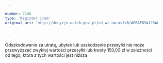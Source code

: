 ```yaml
---

number: 2146
type: 'Register item'
original_uri: 'http://decyzje.uokik.gov.pl/nd_wz_um.nsf/0/AE6AE69A1C3A0B47C125782900311E58?OpenDocument'


---
```


Odszkodowanie za utratę, ubytek lub uszkodzenie przesyłki nie może przewyższać zwykłej wartości przesyłki lub kwoty 150,00 zł w zależności od tego, która z tych wartości jest niższa
